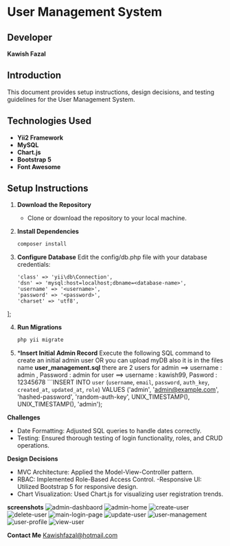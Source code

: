 # User Management System

## Developer
**Kawish Fazal**

## Introduction
This document provides setup instructions, design decisions, and testing guidelines for the User Management System.

## Technologies Used
- **Yii2 Framework**
- **MySQL**
- **Chart.js**
- **Bootstrap 5**
- **Font Awesome**

## Setup Instructions

1. **Download the Repository**
   - Clone or download the repository to your local machine.

2. **Install Dependencies**
   ```bash
   composer install
3. **Configure Database** 
    Edit the config/db.php file with your database credentials:
    ```return [
    'class' => 'yii\db\Connection',
    'dsn' => 'mysql:host=localhost;dbname=<database-name>',
    'username' => '<username>',
    'password' => '<password>',
    'charset' => 'utf8',
];

4. **Run Migrations**
    ```bash
    php yii migrate

5. ***Insert Initial Admin Record**
  Execute the following SQL command to create an initial admin user
   OR you can upload myDB also it is in the files name **user_management.sql**
  there are 2 users for admin ==> username : admin , Password : admin 
  for user ==> username : kawish99, Pasword : 12345678
  ```INSERT INTO `user` (`username`, `email`, `password`, `auth_key`, `created_at`, `updated_at`, `role`)
VALUES ('admin', 'admin@example.com', 'hashed-password', 'random-auth-key', UNIX_TIMESTAMP(), UNIX_TIMESTAMP(), 'admin');

**Challenges**
- Date Formatting: Adjusted SQL queries to handle dates correctly.
- Testing: Ensured thorough testing of login functionality, roles, and CRUD operations.

**Design Decisions**
- MVC Architecture: Applied the Model-View-Controller pattern.
- RBAC: Implemented Role-Based Access Control.
 -Responsive UI: Utilized Bootstrap 5 for responsive design.
- Chart Visualization: Used Chart.js for visualizing user registration trends.

**screenshots**
![admin-dashbaord](https://github.com/user-attachments/assets/dec8d653-4328-427f-8d87-ad7355aaba7d)
![admin-home](https://github.com/user-attachments/assets/d62d1976-6339-4da3-9e2b-ada96785b02a)
![create-user](https://github.com/user-attachments/assets/26084b5b-4fb6-4860-b812-846232f6afc6)
![delete-user](https://github.com/user-attachments/assets/f3dc986c-b3b2-4470-aeef-bbaf3f24eb9d)
![main-login-page](https://github.com/user-attachments/assets/e21a6103-2377-4999-9299-8748bc1b2213)
![update-user](https://github.com/user-attachments/assets/10541c77-4ad5-42c7-9739-ace1c3ea4b4d)
![user-management](https://github.com/user-attachments/assets/17d58826-fb5b-4281-a5aa-6fcf569ced8f)
![user-profile](https://github.com/user-attachments/assets/d57611e7-629a-45a1-8ce7-96e6010bc9a9)
![view-user](https://github.com/user-attachments/assets/0f9b1e94-0e97-4b05-8e35-10af0e87ddb6)










**Contact Me**
Kawishfazal@hotmail.com
